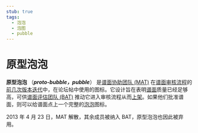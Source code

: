 ```yaml
---
stub: true
tags:
  - 泡泡
  - 泡图
  - pubble
---
```


# 原型泡泡

**原型泡泡** （***proto-bubble，pubble***） 是[谱面协助团队 (MAT)](/wiki/People/Mapping_Assistance_Team) 在[谱面审核流程](/wiki/Beatmap_ranking_procedure)的[前几次版本迭代](/wiki/Modding/Forum_modding)中，在论坛帖中使用的图标。它设计旨在表明[谱面](/wiki/Beatmap)质量已经足够高，可供[谱面评估团队 (BAT)](/wiki/People/Beatmap_Appreciation_Team) 推动它进入审核流程从而[上架](/wiki/Beatmap/Category#上架-(ranked))。如果他们批准谱面，则可以给谱面点上一个完整的[泡泡](/wiki/Modding/Bubble)图标。

2013 年 4 月 23 日，MAT 解散，其余成员被纳入 BAT，原型泡泡也因此被弃用。
